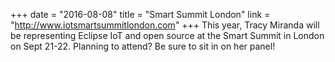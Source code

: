 +++
date = "2016-08-08"
title = "Smart Summit London"
link = "http://www.iotsmartsummitlondon.com"
+++
This year, Tracy Miranda will be representing Eclipse IoT and open source at the Smart Summit in London on Sept 21-22. Planning to attend? Be sure to sit in on her panel!